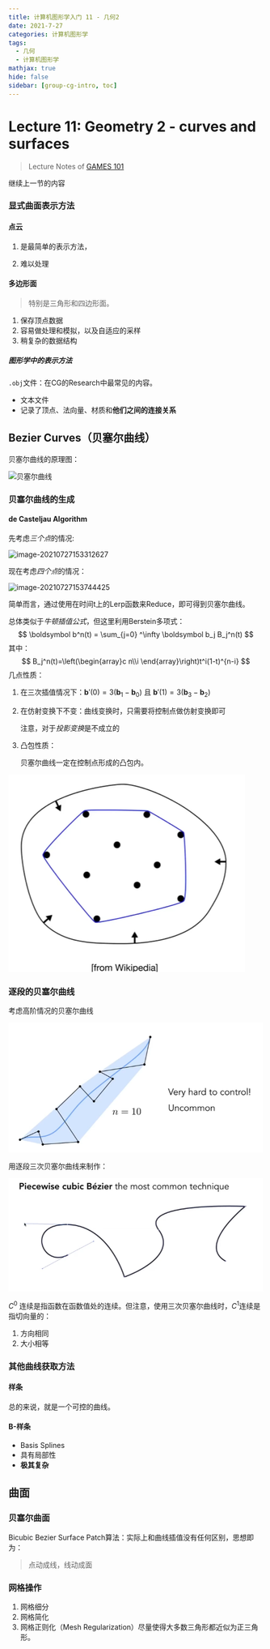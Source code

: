 ```yaml
---
title: 计算机图形学入门 11 - 几何2
date: 2021-7-27
categories: 计算机图形学
tags:
  - 几何
  - 计算机图形学
mathjax: true
hide: false
sidebar: [group-cg-intro, toc]
---
```



# Lecture 11: Geometry 2 - curves and surfaces

> Lecture Notes of [GAMES 101](https://www.bilibili.com/video/BV1X7411F744?p=11&spm_id_from=pageDriver)

继续上一节的内容

### 显式曲面表示方法

#### 点云

1. 是最简单的表示方法，

2. 难以处理

#### 多边形面

> 特别是三角形和四边形面。

1. 保存顶点数据
2. 容易做处理和模拟，以及自适应的采样
3. 稍复杂的数据结构

##### 图形学中的表示方法

`.obj`文件：在CG的Research中最常见的内容。

- 文本文件
- 记录了顶点、法向量、材质和**他们之间的连接关系**

## Bezier Curves（贝塞尔曲线）

贝塞尔曲线的原理图：

![贝塞尔曲线](image-20210727152605645.png)

### 贝塞尔曲线的生成

#### de Casteljau Algorithm

先考虑*三个点*的情况:

![image-20210727153312627](image-20210727153312627-16273712417161.png)

现在考虑*四个点*的情况：

![image-20210727153744425](image-20210727153744425.png)

简单而言，通过使用在时间t上的Lerp函数来Reduce，即可得到贝塞尔曲线。

总体类似于*牛顿插值公式*，但这里利用Berstein多项式：
$$
\boldsymbol b^n(t) = \sum_{j=0} ^\infty \boldsymbol b_j B_j^n(t)
$$
其中：
$$
B_j^n(t)=\left(\begin{array}c n\\i
\end{array}\right)t^i(1-t)^{n-i}
$$
几点性质：

1. 在三次插值情况下：$\boldsymbol b'(0) =3(\boldsymbol b_1 - \boldsymbol b_0)$ 且 $\boldsymbol b'(1) = 3(\boldsymbol b_3 - \boldsymbol b_2)$

2. 在仿射变换下不变：曲线变换时，只需要将控制点做仿射变换即可

   注意，对于*投影变换*是不成立的

3. 凸包性质：

   贝塞尔曲线一定在控制点形成的凸包内。

![image-20210727155538703](lec11/image-20210727155538703.png)

### 逐段的贝塞尔曲线

考虑高阶情况的贝塞尔曲线

![image-20210727155919106](lec11/image-20210727155919106.png)

用逐段三次贝塞尔曲线来制作：

![image-20210727160119851](lec11/image-20210727160119851.png)

$C^0$ 连续是指函数在函数值处的连续。但注意，使用三次贝塞尔曲线时，$C^1$连续是指切向量的：

1. 方向相同
2. 大小相等

### 其他曲线获取方法

#### 样条

总的来说，就是一个可控的曲线。

#### B-样条

- Basis Splines
- 具有局部性
- **极其复杂**

## 曲面

### 贝塞尔曲面

Bicubic Bezier Surface Patch算法：实际上和曲线插值没有任何区别，思想即为：

> 点动成线，线动成面

### 网格操作

1. 网格细分
2. 网格简化
3. 网格正则化（Mesh Regularization）尽量使得大多数三角形都近似为正三角形。
